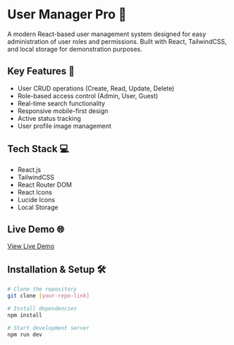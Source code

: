 # User Manager Pro 👥

A modern React-based user management system designed for easy administration of user roles and permissions. Built with React, TailwindCSS, and local storage for demonstration purposes.

## Key Features 🚀

- User CRUD operations (Create, Read, Update, Delete)
- Role-based access control (Admin, User, Guest)
- Real-time search functionality
- Responsive mobile-first design
- Active status tracking
- User profile image management

## Tech Stack 💻

- React.js
- TailwindCSS
- React Router DOM
- React Icons
- Lucide Icons
- Local Storage

## Live Demo 🌐

[View Live Demo](https://usersmanager.vercel.app/)

## Installation & Setup 🛠️

```bash
# Clone the repository
git clone [your-repo-link]

# Install dependencies
npm install

# Start development server
npm run dev
```
